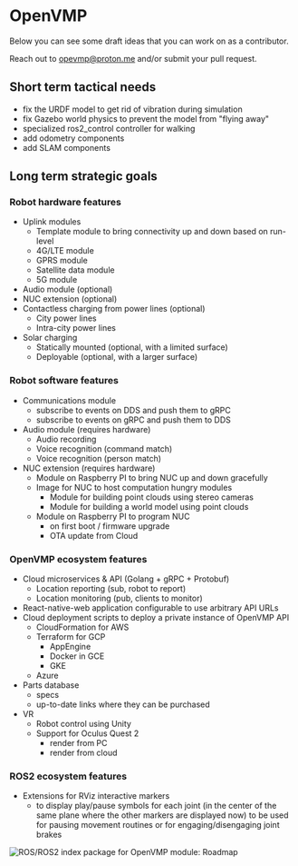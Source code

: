 # OpenVMP

Below you can see some draft ideas that you can work on as a contributor.

Reach out to opevmp@proton.me and/or submit your pull request.

## Short term tactical needs

- fix the URDF model to get rid of vibration during simulation
- fix Gazebo world physics to prevent the model from "flying away"
- specialized ros2_control controller for walking
- add odometry components
- add SLAM components

## Long term strategic goals

### Robot hardware features

- Uplink modules
  - Template module to bring connectivity up and down based on run-level
  - 4G/LTE module
  - GPRS module
  - Satellite data module
  - 5G module
- Audio module (optional)
- NUC extension (optional)
- Contactless charging from power lines (optional)
  - City power lines
  - Intra-city power lines
- Solar charging
  - Statically mounted (optional, with a limited surface)
  - Deployable (optional, with a larger surface)

### Robot software features

- Communications module
  - subscribe to events on DDS and push them to gRPC
  - subscribe to events on gRPC and push them to DDS
- Audio module (requires hardware)
  - Audio recording
  - Voice recognition (command match)
  - Voice recognition (person match)
- NUC extension (requires hardware)
  - Module on Raspberry PI to bring NUC up and down gracefully
  - Image for NUC to host computation hungry modules
    - Module for building point clouds using stereo cameras
    - Module for building a world model using point clouds
  - Module on Raspberry PI to program NUC
    - on first boot / firmware upgrade
    - OTA update from Cloud

### OpenVMP ecosystem features

- Cloud microservices & API (Golang + gRPC + Protobuf)
  - Location reporting (sub, robot to report)
  - Location monitoring (pub, clients to monitor)
- React-native-web application configurable to use arbitrary API URLs
- Cloud deployment scripts to deploy a private instance of OpenVMP API
  - CloudFormation for AWS
  - Terraform for GCP
  	 - AppEngine
  	 - Docker in GCE
  	 - GKE
  - Azure
- Parts database
  - specs
  - up-to-date links where they can be purchased
- VR
  - Robot control using Unity
  - Support for Oculus Quest 2
    - render from PC
    - render from cloud

### ROS2 ecosystem features

- Extensions for RViz interactive markers
  - to display play/pause symbols for each joint (in the center of the same plane where the other markers are displayed now) to be used for pausing movement routines or for engaging/disengaging joint brakes

![ROS/ROS2 index package for OpenVMP module: Roadmap](https://www.google-analytics.com/collect?v=1&tid=UA-242596187-2&cid=555&aip=1&t=event&ec=github&ea=md&dp=%2FRoadmap.md&dt=OpenVMP%20Documentation)